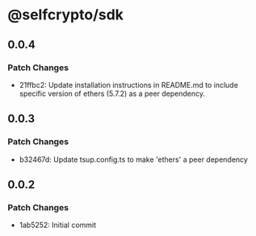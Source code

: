 # @selfcrypto/sdk

## 0.0.4

### Patch Changes

- 21ffbc2: Update installation instructions in README.md to include specific version of ethers (5.7.2) as a peer dependency.

## 0.0.3

### Patch Changes

- b32467d: Update tsup.config.ts to make 'ethers' a peer dependency

## 0.0.2

### Patch Changes

- 1ab5252: Initial commit
